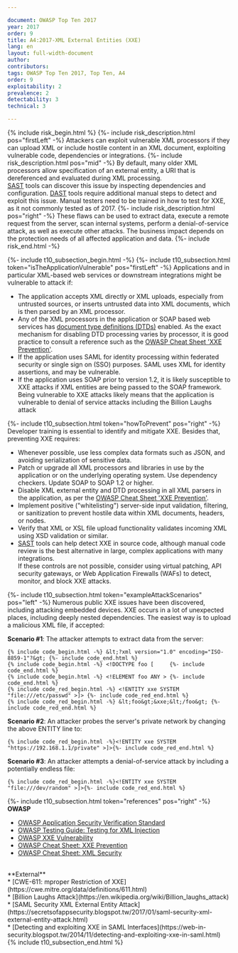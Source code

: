 ```yaml
---

document: OWASP Top Ten 2017
year: 2017
order: 9
title: A4:2017-XML External Entities (XXE)
lang: en
layout: full-width-document
author:
contributors:
tags: OWASP Top Ten 2017, Top Ten, A4
order: 9
exploitability: 2
prevalence: 2
detectability: 3
technical: 3

---
```


{% include risk_begin.html %}
{%- include risk_description.html pos="firstLeft" -%}
Attackers can exploit vulnerable XML processors if they can upload XML or include hostile content in an XML document, exploiting vulnerable code, dependencies or integrations.
{%- include risk_description.html pos="mid" -%}
By default, many older XML processors allow specification of an external entity, a URI that is dereferenced and evaluated during XML processing.<br>
[SAST](/www-community/Source_Code_Analysis_Tools) tools can discover this issue by inspecting dependencies and configuration. [DAST](/www-community/Vulnerability_Scanning_Tools) tools require additional manual steps to detect and exploit this issue. Manual testers need to be trained in how to test for XXE, as it not commonly tested as of 2017.
{%- include risk_description.html pos="right" -%}
These flaws can be used to extract data, execute a remote request from the server, scan internal systems, perform a denial-of-service attack, as well as execute other attacks. The business impact depends on the protection needs of all affected application and data.
{%- include risk_end.html -%}

{%- include t10_subsection_begin.html -%}
{%- include t10_subsection.html token="isTheApplicationVulnerable" pos="firstLeft" -%}
Applications and in particular XML-based web services or downstream integrations might be vulnerable to attack if:<br>
* The application accepts XML directly or XML uploads, especially from untrusted sources, or inserts untrusted data into XML documents, which is then parsed by an XML processor.<br>
* Any of the XML processors in the application or SOAP based web services has [document type definitions (DTDs)](https://en.wikipedia.org/wiki/Document_type_definition) enabled. As the exact mechanism for disabling DTD processing varies by processor, it is good practice to consult a reference such as the [OWASP Cheat Sheet 'XXE Prevention'](https://cheatsheetseries.owasp.org/cheatsheets/XML_External_Entity_Prevention_Cheat_Sheet.html).<br>
* If the application uses SAML for identity processing within federated security or single sign on (SSO) purposes. SAML uses XML for identity assertions, and may be vulnerable.<br>
* If the application uses SOAP prior to version 1.2, it is likely susceptible to XXE attacks if XML entities are being passed to the SOAP framework.<br>
Being vulnerable to XXE attacks likely means that the application is vulnerable to denial of service attacks including the Billion Laughs attack

{%- include t10_subsection.html token="howToPrevent" pos="right" -%}
Developer training is essential to identify and mitigate XXE. Besides that, preventing XXE requires:<br>
* Whenever possible, use less complex data formats such as JSON, and avoiding serialization of sensitive data.<br>
* Patch or upgrade all XML processors and libraries in use by the application or on the underlying operating system. Use dependency checkers. Update SOAP to SOAP 1.2 or higher.<br>
* Disable XML external entity and DTD processing in all XML parsers in the application, as per the [OWASP Cheat Sheet 'XXE Prevention'](https://cheatsheetseries.owasp.org/cheatsheets/XML_External_Entity_Prevention_Cheat_Sheet.html).<br>
* Implement positive ("whitelisting") server-side input validation, filtering, or sanitization to prevent hostile data within XML documents, headers, or nodes.<br>
* Verify that XML or XSL file upload functionality validates incoming XML using XSD validation or similar.<br>
* [SAST](/www-community/Source_Code_Analysis_Tools) tools can help detect XXE in source code, although manual code review is the best alternative in large, complex applications with many integrations.<br>
If these controls are not possible, consider using virtual patching, API security gateways, or Web Application Firewalls (WAFs) to detect, monitor, and block XXE attacks.

{%- include t10_subsection.html token="exampleAttackScenarios" pos="left" -%}
Numerous public XXE issues have been discovered, including attacking embedded devices. XXE occurs in a lot of unexpected places, including deeply nested dependencies. The easiest way is to upload a malicious XML file, if accepted:<br>

**Scenario #1**: The attacker attempts to extract data from the server:<br>

    {% include code_begin.html -%} &lt;?xml version="1.0" encoding="ISO-8859-1"?&gt; {%- include code_end.html %}
    {% include code_begin.html -%} <!DOCTYPE foo [     {%- include code_end.html %}
    {% include code_begin.html -%} <!ELEMENT foo ANY > {%- include code_end.html %}
    {% include code_red_begin.html -%} <!ENTITY xxe SYSTEM "file:///etc/passwd" >]> {%- include code_red_end.html %}
    {% include code_red_begin.html -%} &lt;foo&gt;&xxe;&lt;/foo&gt; {%- include code_red_end.html %}

**Scenario #2**: An attacker probes the server's private network by changing the above ENTITY line to:<br>

    {% include code_red_begin.html -%}<!ENTITY xxe SYSTEM "https://192.168.1.1/private" >]>{%- include code_red_end.html %}

**Scenario #3**: An attacker attempts a denial-of-service attack by including a potentially endless file:<br>

    {% include code_red_begin.html -%}<!ENTITY xxe SYSTEM "file:///dev/random" >]>{%- include code_red_end.html %}


{%- include t10_subsection.html token="references" pos="right" -%}
**OWASP**<br>
* [OWASP Application Security Verification Standard](/www-project-application-security-verification-standard)<br>
* [OWASP Testing Guide: Testing for XML Injection](/www-project-testing)<br>
* [OWASP XXE Vulnerability](/www-community/vulnerabilities/XML_External_Entity_(XXE)_Processing)<br>
* [OWASP Cheat Sheet: XXE Prevention](https://cheatsheetseries.owasp.org/cheatsheets/XML_External_Entity_Prevention_Cheat_Sheet.html)<br>
* [OWASP Cheat Sheet: XML Security](https://cheatsheetseries.owasp.org/cheatsheets/XML_Security_Cheat_Sheet.html)<br>
<br>
**External**<br>
* [CWE-611: mproper Restriction of XXE](https://cwe.mitre.org/data/definitions/611.html)<br>
* [Billion Laughs Attack](https://en.wikipedia.org/wiki/Billion_laughs_attack)<br>
* [SAML Security XML External Entity Attack](https://secretsofappsecurity.blogspot.tw/2017/01/saml-security-xml-external-entity-attack.html)<br>
* [Detecting and exploiting XXE in SAML Interfaces](https://web-in-security.blogspot.tw/2014/11/detecting-and-exploiting-xxe-in-saml.html)<br>
{% include t10_subsection_end.html %}